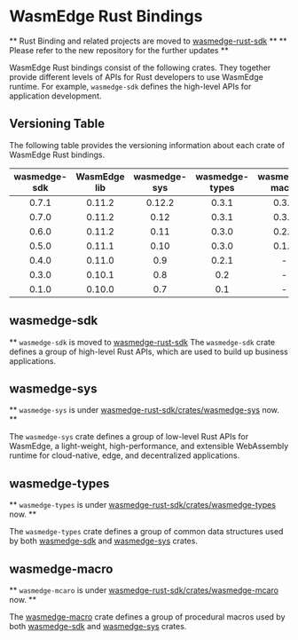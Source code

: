 # WasmEdge Rust Bindings

** Rust Binding and related projects are moved to [wasmedge-rust-sdk](https://github.com/WasmEdge/wasmedge-rust-sdk) **
** Please refer to the new repository for the further updates **

WasmEdge Rust bindings consist of the following crates. They together provide different levels of APIs for Rust developers to use WasmEdge runtime. For example, `wasmedge-sdk` defines the high-level APIs for application development.

## Versioning Table

The following table provides the versioning information about each crate of WasmEdge Rust bindings.

| wasmedge-sdk  | WasmEdge lib  | wasmedge-sys  | wasmedge-types| wasmedge-macro|
| :-----------: | :-----------: | :-----------: | :-----------: | :-----------: |
| 0.7.1         | 0.11.2        | 0.12.2        | 0.3.1         | 0.3.0         |
| 0.7.0         | 0.11.2        | 0.12          | 0.3.1         | 0.3.0         |
| 0.6.0         | 0.11.2        | 0.11          | 0.3.0         | 0.2.0         |
| 0.5.0         | 0.11.1        | 0.10          | 0.3.0         | 0.1.0         |
| 0.4.0         | 0.11.0        | 0.9           | 0.2.1         | -             |
| 0.3.0         | 0.10.1        | 0.8           | 0.2           | -             |
| 0.1.0         | 0.10.0        | 0.7           | 0.1           | -             |

## wasmedge-sdk

** `wasmedge-sdk` is moved to [wasmedge-rust-sdk](https://github.com/WasmEdge/wasmedge-rust-sdk)
The `wasmedge-sdk` crate defines a group of high-level Rust APIs, which are used to build up business applications.


## wasmedge-sys

** `wasmedge-sys` is under [wasmedge-rust-sdk/crates/wasmedge-sys](https://github.com/WasmEdge/wasmedge-rust-sdk/tree/main/crates/wasmedge-sys) now. **

The `wasmedge-sys` crate defines a group of low-level Rust APIs for WasmEdge, a light-weight, high-performance, and extensible WebAssembly runtime for cloud-native, edge, and decentralized applications.

## wasmedge-types

** `wasmedge-types` is under [wasmedge-rust-sdk/crates/wasmedge-types](https://github.com/WasmEdge/wasmedge-rust-sdk/tree/main/crates/wasmedge-types) now. **

The `wasmedge-types` crate defines a group of common data structures used by both [wasmedge-sdk](https://crates.io/crates/wasmedge-sdk) and [wasmedge-sys](https://crates.io/crates/wasmedge-sys) crates.

## wasmedge-macro

** `wasmedge-mcaro` is under [wasmedge-rust-sdk/crates/wasmedge-mcaro](https://github.com/WasmEdge/wasmedge-rust-sdk/tree/main/crates/wasmedge-mcaro) now. **

The [wasmedge-macro](https://crates.io/crates/wasmedge-macro) crate defines a group of procedural macros used by both [wasmedge-sdk](https://crates.io/crates/wasmedge-sdk) and [wasmedge-sys](https://crates.io/crates/wasmedge-sys) crates.
